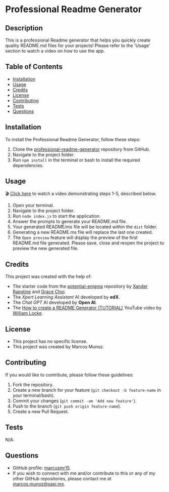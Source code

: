 # Professional Readme Generator

## Description

This is a professional Readme generator that helps you quickly create quality README.md files for your projects! Please refer to the 'Usage' section to watch a video on how to use the app.

## Table of Contents

* [Installation](#installation)
* [Usage](#usage)
* [Credits](#credits)
* [License](#license)
* [Contributing](#contributing)
* [Tests](#tests)
* [Questions](#questions)

## Installation

To install the Professional Readme Generator, follow these steps:

1. Clone the [professional-readme-generator](https://github.com/marcusmr15/professional-readme-generator) repository from GitHub.
2. Navigate to the project folder.
3. Run `npm install` in the terminal or bash to install the required dependencies.


## Usage

🎬 [Click here](https://drive.google.com/file/d/1hcfwGuPmfL5BWGz5HHAQxrwQrjOP104_/view?usp=sharing) to watch a video demonstrating steps 1-5, described below.
1. Open your terminal.
2. Navigate to the project folder.
3. Run `node index.js` to start the application.
4. Answer the prompts to generate your README.md file.
5. Your generated README/ms file will be located within the `dist` folder.
6. Generating a new README.ms file will replace the last one created.
7. The `Open preview` feature will display the preview of the first README.md file generated. Please save, close and reopen the project to preview the new generated file.

## Credits

This project was created with the help of:
* The starter code from the [potential-enigma](https://github.com/coding-boot-camp/potential-enigma) repository by [Xander Rapstine](https://github.com/Xandromus) and [Grace Choi](https://github.com/gachoi06).
* The _Xpert Learning Assistant_ AI developed by __edX__.
* The _Chat GPT_ AI developed by __Open AI__.
* The [How to create a README Generator (TUTORIAL)](https://www.youtube.com/watch?v=9YivEQFpmHQ) YouTube video by [William Locke](https://github.com/dopecello).

## License

* This project has no specific license. 
* This project was created by Marcos Munoz.

## Contributing

If you would like to contribute, please follow these guidelines:

1. Fork the repository.
2. Create a new branch for your feature (`git checkout -b feature-name` in your terminal/bash).
3. Commit your changes (`git commit -am 'Add new feature'`).
4. Push to the branch (`git push origin feature-name`).
5. Create a new Pull Request.

## Tests

N/A.

## Questions

* GitHub profile: [marcusmr15](https://github.com/marcusmr15).
* If you wish to connect with me and/or contribute to this or any of my other GitHub repositories, please contact me at marcos.munoz@saei.mx.

